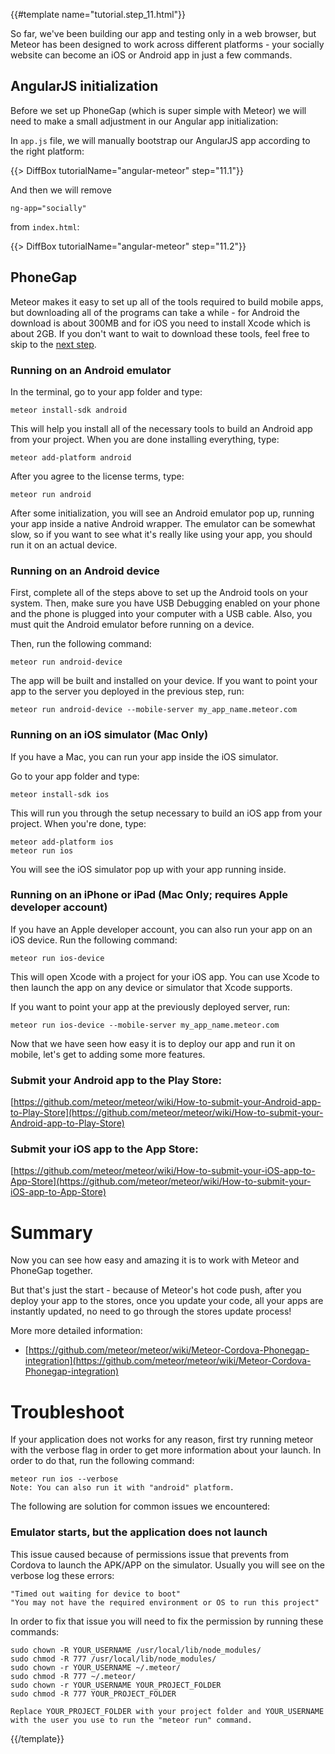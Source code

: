 {{#template name="tutorial.step_11.html"}}

So far, we've been building our app and testing only in a web browser,
but Meteor has been designed to work across different platforms - your socially website can become an iOS or Android app in just a few commands.

## AngularJS initialization

Before we set up PhoneGap (which is super simple with Meteor) we will need to make a small adjustment in our Angular app initialization:

In `app.js` file, we will manually bootstrap our AngularJS app according to the right platform:

{{> DiffBox tutorialName="angular-meteor" step="11.1"}}

And then we will remove

    ng-app="socially"

from `index.html`:

{{> DiffBox tutorialName="angular-meteor" step="11.2"}}

## PhoneGap

Meteor makes it easy to set up all of the tools required to build mobile apps, but downloading all of the programs can take a while - for Android the download is about 300MB and for iOS you need to install Xcode which is about 2GB.
If you don't want to wait to download these tools, feel free to skip to the [next step](/tutorial/step_12).

### Running on an Android emulator

In the terminal, go to your app folder and type:

    meteor install-sdk android

This will help you install all of the necessary tools to build an Android app from your project.
When you are done installing everything, type:

    meteor add-platform android

After you agree to the license terms, type:

    meteor run android

After some initialization, you will see an Android emulator pop up, running your app inside a native Android wrapper.
The emulator can be somewhat slow, so if you want to see what it's really like using your app, you should run it on an actual device.

### Running on an Android device

First, complete all of the steps above to set up the Android tools on your system.
Then, make sure you have USB Debugging enabled on your phone and the phone is plugged into your computer with a USB cable.
Also, you must quit the Android emulator before running on a device.

Then, run the following command:

    meteor run android-device

The app will be built and installed on your device. If you want to point your app to the server you deployed in the previous step, run:

    meteor run android-device --mobile-server my_app_name.meteor.com

### Running on an iOS simulator (Mac Only)

If you have a Mac, you can run your app inside the iOS simulator.

Go to your app folder and type:

    meteor install-sdk ios

This will run you through the setup necessary to build an iOS app from your project. When you're done, type:

    meteor add-platform ios
    meteor run ios

You will see the iOS simulator pop up with your app running inside.

### Running on an iPhone or iPad (Mac Only; requires Apple developer account)

If you have an Apple developer account, you can also run your app on an iOS device. Run the following command:

    meteor run ios-device

This will open Xcode with a project for your iOS app. You can use Xcode to then launch the app on any device or simulator that Xcode supports.

If you want to point your app at the previously deployed server, run:

    meteor run ios-device --mobile-server my_app_name.meteor.com

Now that we have seen how easy it is to deploy our app and run it on mobile, let's get to adding some more features.

### Submit your Android app to the Play Store:

[https://github.com/meteor/meteor/wiki/How-to-submit-your-Android-app-to-Play-Store](https://github.com/meteor/meteor/wiki/How-to-submit-your-Android-app-to-Play-Store)

### Submit your iOS app to the App Store:

[https://github.com/meteor/meteor/wiki/How-to-submit-your-iOS-app-to-App-Store](https://github.com/meteor/meteor/wiki/How-to-submit-your-iOS-app-to-App-Store)

# Summary

Now you can see how easy and amazing it is to work with Meteor and PhoneGap together.

But that's just the start - because of Meteor's hot code push, after you deploy your app to the stores, once you update your code, all your apps are
instantly updated, no need to go through the stores update process!

More more detailed information:

* [https://github.com/meteor/meteor/wiki/Meteor-Cordova-Phonegap-integration](https://github.com/meteor/meteor/wiki/Meteor-Cordova-Phonegap-integration)

# Troubleshoot

If your application does not works for any reason, first try running meteor with the verbose flag in order to get more information about your launch. In order to do that, run the following command:

    meteor run ios --verbose
    Note: You can also run it with "android" platform.

The following are solution for common issues we encountered:

### Emulator starts, but the application does not launch
This issue caused because of permissions issue that prevents from Cordova to launch the APK/APP on the simulator.
Usually you will see on the verbose log these errors:

    "Timed out waiting for device to boot"
    "You may not have the required environment or OS to run this project"
In order to fix that issue you will need to fix the permission by running these commands:

    sudo chown -R YOUR_USERNAME /usr/local/lib/node_modules/
    sudo chmod -R 777 /usr/local/lib/node_modules/
    sudo chown -r YOUR_USERNAME ~/.meteor/
    sudo chmod -R 777 ~/.meteor/
    sudo chown -r YOUR_USERNAME YOUR_PROJECT_FOLDER
    sudo chmod -R 777 YOUR_PROJECT_FOLDER

    Replace YOUR_PROJECT_FOLDER with your project folder and YOUR_USERNAME with the user you use to run the "meteor run" command.

{{/template}}

